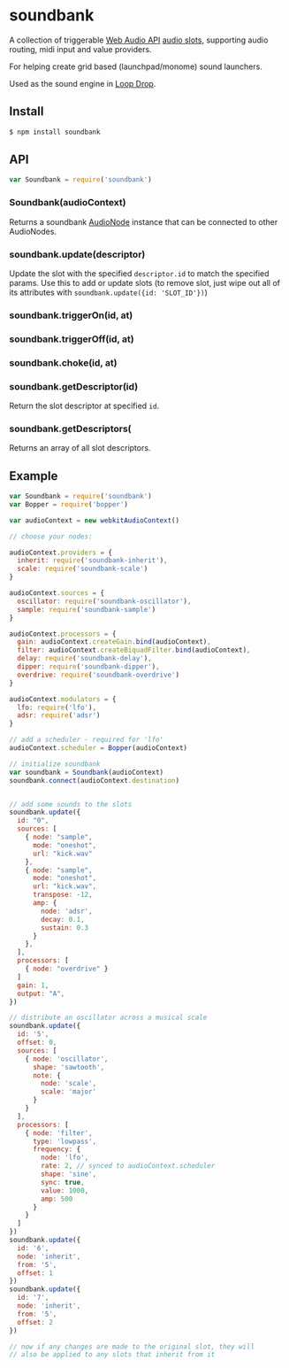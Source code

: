 soundbank
===

A collection of triggerable [Web Audio API](https://developer.mozilla.org/en-US/docs/Web_Audio_API) [audio slots](https://github.com/mmckegg/audio-slot), supporting audio routing, midi input and value providers.

For helping create grid based (launchpad/monome) sound launchers.

Used as the sound engine in [Loop Drop](https://github.com/mmckegg/loop-drop-app).

## Install

```bash
$ npm install soundbank
```

## API

```js
var Soundbank = require('soundbank')
```

### Soundbank(audioContext)

Returns a soundbank [AudioNode](https://developer.mozilla.org/en-US/docs/Web/API/AudioNode) instance that can be connected to other AudioNodes.

### soundbank.update(descriptor)

Update the slot with the specified `descriptor.id` to match the specified params. Use this to add or update slots (to remove slot, just wipe out all of its attributes with `soundbank.update({id: 'SLOT_ID'})`)

### soundbank.triggerOn(id, at)

### soundbank.triggerOff(id, at)

### soundbank.choke(id, at)

### soundbank.getDescriptor(id)

Return the slot descriptor at specified `id`.

### soundbank.getDescriptors(

Returns an array of all slot descriptors.

## Example

```js
var Soundbank = require('soundbank')
var Bopper = require('bopper')

var audioContext = new webkitAudioContext()

// choose your nodes:

audioContext.providers = {
  inherit: require('soundbank-inherit'),
  scale: require('soundbank-scale')
}

audioContext.sources = {
  oscillator: require('soundbank-oscillator'),
  sample: require('soundbank-sample')
}

audioContext.processors = {
  gain: audioContext.createGain.bind(audioContext),
  filter: audioContext.createBiquadFilter.bind(audioContext),
  delay: require('soundbank-delay'),
  dipper: require('soundbank-dipper'),
  overdrive: require('soundbank-overdrive')
}

audioContext.modulators = {
  lfo: require('lfo'),
  adsr: require('adsr')
}

// add a scheduler - required for 'lfo'
audioContext.scheduler = Bopper(audioContext)

// initialize soundbank
var soundbank = Soundbank(audioContext)
soundbank.connect(audioContext.destination)


// add some sounds to the slots
soundbank.update({
  id: "0",
  sources: [
    { node: "sample",
      mode: "oneshot",
      url: "kick.wav"
    },
    { node: "sample",
      mode: "oneshot",
      url: "kick.wav",
      transpose: -12,
      amp: {
        node: 'adsr',
        decay: 0.1,
        sustain: 0.3
      }
    },
  ],
  processors: [ 
    { node: "overdrive" } 
  ]
  gain: 1,
  output: "A",
})

// distribute an oscillator across a musical scale
soundbank.update({
  id: '5',
  offset: 0,
  sources: [
    { node: 'oscillator',
      shape: 'sawtooth',
      note: {
        node: 'scale',
        scale: 'major'
      }
    }
  ],
  processors: [
    { node: 'filter',
      type: 'lowpass',
      frequency: { 
        node: 'lfo',
        rate: 2, // synced to audioContext.scheduler
        shape: 'sine',
        sync: true,
        value: 1000,
        amp: 500
      }
    }
  ]
})
soundbank.update({
  id: '6',
  node: 'inherit',
  from: '5',
  offset: 1
})
soundbank.update({
  id: '7',
  node: 'inherit',
  from: '5',
  offset: 2
})

// now if any changes are made to the original slot, they will 
// also be applied to any slots that inherit from it
```